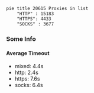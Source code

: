 
```mermaid
pie title 20615 Proxies in list
    "HTTP" : 15183
    "HTTPS": 4433
    "SOCKS" : 3677
```

### Some Info
#### Average Timeout

- mixed: 4.4s
- http: 2.4s
- https: 7.6s
- socks: 6.4s